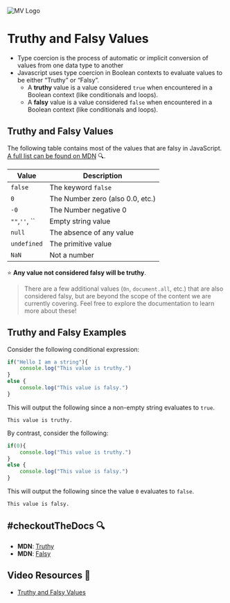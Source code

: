 ![MV Logo](../../../logo.jpg)

# Truthy and Falsy Values
- Type coercion is the process of automatic or implicit conversion of values from one data type to another
- Javascript uses type coercion in Boolean contexts to evaluate values to be either “Truthy” or “Falsy”.
    - A **truthy** value is a value considered `true` when encountered in a Boolean context (like conditionals and loops).
    - A **falsy** value is a value considered `false` when encountered in a Boolean context (like conditionals and loops).

## Truthy and Falsy Values
The following table contains most of the values that are falsy in JavaScript. [A full list can be found on MDN](https://developer.mozilla.org/en-US/docs/Glossary/Falsy) 🔍. 

| Value | Description |
| ----- | ----------- |
| `false` | The keyword `false` |
| `0` | The Number zero (also 0.0, etc.) |
| `-0` | The Number negative 0 |
| `""`,`''`, ``  | Empty string value |
| `null` | The absence of any value |
| `undefined` | The primitive value |
| `NaN` | Not a number |


⭐️ **Any value not considered falsy will be truthy**.

>There are a few additional values (`0n`, `document.all`, etc.) that are also considered falsy, but are beyond the scope of the content we are currently covering. Feel free to explore the documentation to learn more about these!

## Truthy and Falsy Examples

Consider the following conditional expression:

```javascript
if("Hello I am a string"){
    console.log("This value is truthy.")
}
else {
    console.log("This value is falsy.")
}
```

This will output the following since a non-empty string evaluates to `true`.

```shell
This value is truthy.
```

By contrast, consider the following:

```javascript
if(0){
    console.log("This value is truthy.")
}
else {
    console.log("This value is falsy.")
}
```

This will output the following since the value `0` evaluates to `false`.

```shell
This value is falsy.
```

## #checkoutTheDocs 🔍
- **MDN**: [Truthy](https://developer.mozilla.org/en-US/docs/Glossary/Truthy)
- **MDN**: [Falsy](https://developer.mozilla.org/en-US/docs/Glossary/Falsy)

## Video Resources 🎥
- [Truthy and Falsy Values](https://www.youtube.com/watch?v=SR5Rsiv3zRs)